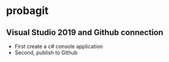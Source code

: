# probagit

## Visual Studio 2019 and Github connection
- First create a c# console application 
- Second, publish to Github
